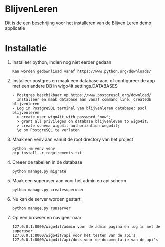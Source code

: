 BlijvenLeren
========

Dit is de een beschrijing voor het installeren van de Blijven Leren demo applicatie

Installatie
============

1. Installeer python, indien nog niet eerder gedaan
   ```
   Kan worden gedownlioad vanaf https://www.python.org/downloads/
   ```
1. Installeer postgres en maak een database aan, of configureer de app met een andere DB in wigo4it.settings.DATABASES
    ```
    - Postgres beschikbaar op https://www.postgresql.org/download/
      Installeer en maak database aan vanaf command line: createdb blijvenleren 
    - Log in PostgreSQL terminal van blijvenleren database: psql blijvenleren    
      > create user wigo4it with password 'now';
      > grant all privileges on database blijvenleven to wigo4it;
      > create schema wigo4it authorization wego4it;
      \q om PostgreSQL te verlaten
   ```
1. Maak een venv aan vanuit de root drectory van het project
    ```
    python -m venv venv
    pip install -r requirements.txt
    ``` 
1. Creeer de tabellen in de database
    ```
    python manage.py migrate
    ```
1. Maak een superuser aan voor het admin en api scherm 
    ```
    python manage.py createsuperuser
    ```
1. Nu kan de server worden gestart:
    ```
    python manage.py runserver
    ```
1. Op een browser en navigeer naar
   ```
   127.0.0.1:8000/wigo4it/admin voor de admin pagina en log in met de superuser
   127.0.0.1:8000/wigo4it/api voor het testen van de api's
   127.0.0.1:8000/wigo4it/api/docs voor de documentatie van de api's
   ```
